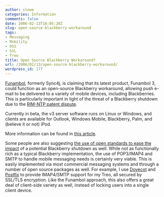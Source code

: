 ```yaml
---
author: slowe
categories: Information
comments: false
date: 2006-02-13T16:05:20Z
slug: open-source-blackberry-workaround
tags:
- Messaging
- Mobility
- OSS
- SSL
- Treo
title: Open Source Blackberry Workaround?
url: /2006/02/13/open-source-blackberry-workaround/
wordpress_id: 177
---
```


[Funambol](http://www.funambol.com/), formerly Sync4j, is claiming that its latest product, Funambol 3, could function as an open-source Blackberry workaround, allowing push e-mail to be delivered to a variety of mobile devices, including Blackberries. This is particularly important in light of the threat of a Blackberry shutdown due to the [RIM-NTP patent dispute](http://www.eweek.com/article2/0,1759,1917831,00.asp).

Currently in beta, the v3 server software runs on Linux or Windows, and clients are available for Outlook, Windows Mobile, Blackberry, Palm, and (believe it or not) iPod.

More information can be found in [this article](http://www.linux-watch.com/news/NS4243210427.html).

Some people are also suggesting [the use of open standards to ease the impact](http://www.eweek.com/article2/0,1895,1916095,00.asp) of a potential Blackberry shutdown as well. While not as functionally rich as a typical Blackberry implementation, the use of POP3/IMAP4 and SMTP to handle mobile messaging needs is certainly very viable. This is easily implemented via most commercial messaging systems and through a number of open source packages as well. For example, I use [Dovecot](http://dovecot.org/) and [Postfix](http://www.postfix.org/) to provide IMAP4/SMTP support for my Treo, all secured by SSL/TLS encryption. Like the Funambol approach, this also offers a great deal of client-side variety as well, instead of locking users into a single client device.

